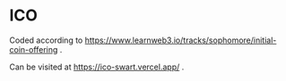 # ICO

Coded according to https://www.learnweb3.io/tracks/sophomore/initial-coin-offering .

Can be visited at https://ico-swart.vercel.app/ .
